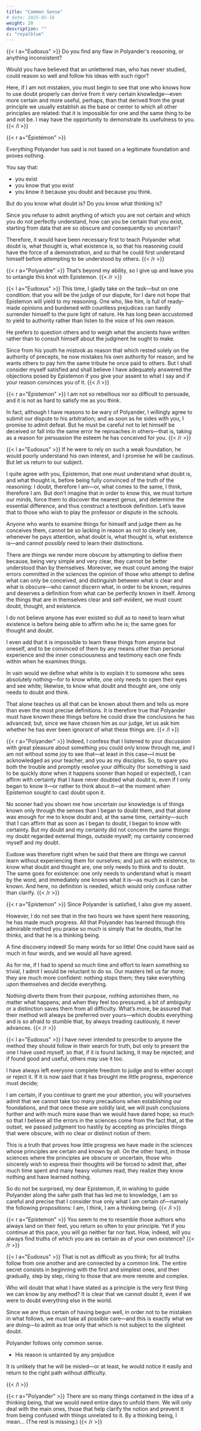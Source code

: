 ```yaml
---
title: "Common Sense"
# date: 2025-05-16
weight: 20
description: ""
c: "royalblue"
---
```



{{< l a="Eudoxus" >}}
Do you find any flaw in Polyander's reasoning, or anything inconsistent? 

Would you have believed that an unlettered man, who has never studied, could reason so well and follow his ideas with such rigor? 

Here, if I am not mistaken, you must begin to see that one who knows how to use doubt properly can derive from it very certain knowledge—even more certain and more useful, perhaps, than that derived from the great principle we usually establish as the base or center to which all other principles are related: that it is impossible for one and the same thing to be and not be. I may have the opportunity to demonstrate its usefulness to you. 
{{< /l >}}

<!-- Since you are addressing me, and even go so far as to provoke me, I will now show you what irritated logic is capable of—and at the same time, I will raise difficulties and obstacles such that not only Polyander, but even you yourself will have trouble getting out of them. So let us go no further for now, but stop here and rigorously examine your principles and conclusions. Indeed, with the help of true logic, and based on your very own principles, I will demonstrate that  -->

{{< r a="Épistémon" >}}


Everything Polyander has said is not based on a legitimate foundation and proves nothing. 

You say that:
- you exist
- you know that you exist
- you know it because you doubt and because you think. 

But do you know what doubt is? Do you know what thinking is? 

Since you refuse to admit anything of which you are not certain and which you do not perfectly understand, how can you be certain that you exist, starting from data that are so obscure and consequently so uncertain? 

Therefore, it would have been necessary first to teach Polyander what doubt is, what thought is, what existence is, so that his reasoning could have the force of a demonstration, and so that he could first understand himself before attempting to be understood by others.
{{< /r >}}


{{< r a="Polyandre" >}}
That’s beyond my ability, so I give up and leave you to untangle this knot with Epistemon.
{{< /r >}}


{{< l a="Eudoxus" >}}
This time, I gladly take on the task—but on one condition: that you will be the judge of our dispute, for I dare not hope that Epistemon will yield to my reasoning. One who, like him, is full of ready-made opinions and burdened with countless prejudices can hardly surrender himself to the pure light of nature. He has long been accustomed to yield to authority rather than listen to the voice of his own reason. 

He prefers to question others and to weigh what the ancients have written rather than to consult himself about the judgment he ought to make. 

Since from his youth he mistook as reason that which rested solely on the authority of precepts, he now mistakes his own authority for reason, and he wants others to pay him the same tribute he once paid to others. But I shall consider myself satisfied and shall believe I have adequately answered the objections posed by Epistemon if you give your assent to what I say and if your reason convinces you of it.
{{< /l >}}


{{< r a="Epistemon" >}}
I am not so rebellious nor so difficult to persuade, and it is not as hard to satisfy me as you think. 

In fact, although I have reasons to be wary of Polyander, I willingly agree to submit our dispute to his arbitration; and as soon as he sides with you, I promise to admit defeat. But he must be careful not to let himself be deceived or fall into the same error he reproaches in others—that is, taking as a reason for persuasion the esteem he has conceived for you.
{{< /r >}}



{{< l a="Eudoxus" >}}
If he were to rely on such a weak foundation, he would poorly understand his own interest, and I promise he will be cautious. But let us return to our subject. 

I quite agree with you, Epistemon, that one must understand what doubt is, and what thought is, before being fully convinced of the truth of the reasoning: I doubt, therefore I am—or, what comes to the same, I think, therefore I am. But don’t imagine that in order to know this, we must torture our minds, force them to discover the nearest genus, and determine the essential difference, and thus construct a textbook definition. Let’s leave that to those who wish to play the professor or dispute in the schools. 

Anyone who wants to examine things for himself and judge them as he conceives them, cannot be so lacking in reason as not to clearly see, whenever he pays attention, what doubt is, what thought is, what existence is—and cannot possibly need to learn their distinctions.

There are things we render more obscure by attempting to define them because, being very simple and very clear, they cannot be better understood than by themselves. Moreover, we must count among the major errors committed in the sciences the opinion of those who attempt to define what can only be conceived, and distinguish between what is clear and what is obscure—who cannot discern what, in order to be known, requires and deserves a definition from what can be perfectly known in itself. Among the things that are in themselves clear and self-evident, we must count doubt, thought, and existence.

I do not believe anyone has ever existed so dull as to need to learn what existence is before being able to affirm who he is; the same goes for thought and doubt. 

I even add that it is impossible to learn these things from anyone but oneself, and to be convinced of them by any means other than personal experience and the inner consciousness and testimony each one finds within when he examines things. 

In vain would we define what white is to explain it to someone who sees absolutely nothing—for to know white, one only needs to open their eyes and see white; likewise, to know what doubt and thought are, one only needs to doubt and think. 

That alone teaches us all that can be known about them and tells us more than even the most precise definitions. It is therefore true that Polyander must have known these things before he could draw the conclusions he has advanced; but, since we have chosen him as our judge, let us ask him whether he has ever been ignorant of what these things are.
{{< /l >}}


{{< r a="Polyander" >}}
Indeed, I confess that I listened to your discussion with great pleasure about something you could only know through me, and I am not without some joy to see that—at least in this case—I must be acknowledged as your teacher, and you as my disciples. So, to spare you both the trouble and promptly resolve your difficulty (for something is said to be quickly done when it happens sooner than hoped or expected), I can affirm with certainty that I have never doubted what doubt is, even if I only began to know it—or rather to think about it—at the moment when Epistemon sought to cast doubt upon it. 

No sooner had you shown me how uncertain our knowledge is of things known only through the senses than I began to doubt them, and that alone was enough for me to know doubt and, at the same time, certainty—such that I can affirm that as soon as I began to doubt, I began to know with certainty. But my doubt and my certainty did not concern the same things: my doubt regarded external things, outside myself; my certainty concerned myself and my doubt. 

Eudoxe was therefore right when he said that there are things we cannot learn without experiencing them for ourselves; and just as with existence, to know what doubt and thought are, one only needs to think and to doubt. The same goes for existence: one only needs to understand what is meant by the word, and immediately one knows what it is—as much as it can be known. And here, no definition is needed, which would only confuse rather than clarify.
{{< /r >}}


{{< r a="Epistemon" >}}
Since Polyander is satisfied, I also give my assent.

However, I do not see that in the two hours we have spent here reasoning, he has made much progress. All that Polyander has learned through this admirable method you praise so much is simply that he doubts, that he thinks, and that he is a thinking being. 

A fine discovery indeed! So many words for so little! One could have said as much in four words, and we would all have agreed. 

As for me, if I had to spend so much time and effort to learn something so trivial, I admit I would be reluctant to do so. Our masters tell us far more; they are much more confident: nothing stops them; they take everything upon themselves and decide everything. 

Nothing diverts them from their purpose, nothing astonishes them, no matter what happens; and when they feel too pressured, a bit of ambiguity or a distinction saves them from all difficulty. What’s more, be assured that their method will always be preferred over yours—which doubts everything and is so afraid to stumble that, by always treading cautiously, it never advances.
{{< /r >}}



{{< l a="Eudoxus" >}}
I have never intended to prescribe to anyone the method they should follow in their search for truth, but only to present the one I have used myself, so that, if it is found lacking, it may be rejected; and if found good and useful, others may use it too. 

I have always left everyone complete freedom to judge and to either accept or reject it. If it is now said that it has brought me little progress, experience must decide; 

I am certain, if you continue to grant me your attention, you will yourselves admit that we cannot take too many precautions when establishing our foundations, and that once these are solidly laid, we will push conclusions further and with much more ease than we would have dared hope; so much so that I believe all the errors in the sciences come from the fact that, at the outset, we passed judgment too hastily by accepting as principles things that were obscure, with no clear or distinct notion of them. 

This is a truth that proves how little progress we have made in the sciences whose principles are certain and known by all. On the other hand, in those sciences where the principles are obscure or uncertain, those who sincerely wish to express their thoughts will be forced to admit that, after much time spent and many heavy volumes read, they realize they know nothing and have learned nothing. 

So do not be surprised, my dear Epistemon, if, in wishing to guide Polyander along the safer path that has led me to knowledge, I am so careful and precise that I consider true only what I am certain of—namely the following propositions: I am, I think, I am a thinking being.
{{< /l >}}


{{< r a="Epistemon" >}}
You seem to me to resemble those authors who always land on their feet, you return so often to your principle. Yet if you continue at this pace, you will go neither far nor fast. How, indeed, will you always find truths of which you are as certain as of your own existence?
{{< /r >}}



{{< l a="Eudoxus" >}}
That is not as difficult as you think; for all truths follow from one another and are connected by a common link. The entire secret consists in beginning with the first and simplest ones, and then gradually, step by step, rising to those that are more remote and complex.

Who will doubt that what I have stated as a principle is the very first thing we can know by any method? It is clear that we cannot doubt it, even if we were to doubt everything else in the world.

Since we are thus certain of having begun well, in order not to be mistaken in what follows, we must take all possible care—and this is exactly what we are doing—to admit as true only that which is not subject to the slightest doubt.

Polyander follows only common sense. 
- His reason is untainted by any prejudice

It is unlikely that he will be misled—or at least, he would notice it easily and return to the right path without difficulty. 

<!-- So let us listen to him, and let him unfold the things which he himself says are contained in our principle. -->
{{< /l >}}


{{< r a="Polyander" >}}
There are so many things contained in the idea of a thinking being, that we would need entire days to unfold them. We will only deal with the main ones, those that help clarify the notion and prevent it from being confused with things unrelated to it. By a thinking being, I mean… (The rest is missing.)
{{< /r >}}


